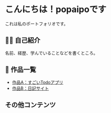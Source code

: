 
<!DOCTYPE html> <!-- これはHTMLですよ、っていう宣言 -->
<html lang="ja"> <!-- ページの始まり。日本語のページ -->
<head>
  <meta charset="UTF-8"> <!-- 日本語を正しく表示するための設定 -->
  <meta name="viewport" content="width=device-width, initial-scale=1.0">
  <link rel="stylesheet" href="style.css">
  <title>popaipoのポートフォリオ</title> <!-- タブに表示されるタイトル -->
</head>
<body>

  <h1>こんにちは！popaipoです</h1> <!-- 一番大きな見出し -->
  <p>これは私のポートフォリオです。</p> <!-- 説明の文章 -->

  <h2>🧑‍💻 自己紹介</h2> <!-- セクションの見出し -->
  <p>名前、経歴、学んでいることなどを書くところ。</p>

  <h2>📂 作品一覧</h2>
  <ul> <!-- 箇条書き -->
    <li><a href="https://example.com/todo-app" target="_blank">作品A：すごいTodoアプリ</a></li>
  <li><a href="https://example.com/diary" target="_blank">作品B：日記サイト</a></li>
</ul>
<h2>その他コンテンツ</h2>
<div class="rapper-cat"></div>
</body>
</html>
